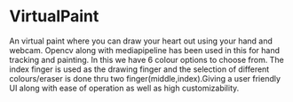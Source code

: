 # VirtualPaint
An virtual paint where you can draw your heart out using your hand and webcam. Opencv along with mediapipeline has been used in this for hand tracking and painting.
In this we have 6 colour options to choose from. The index finger is used as the drawing finger and the selection of different colours/eraser is done thru two finger(middle,index).Giving a user friendly UI along with ease of operation as well as high customizability.
